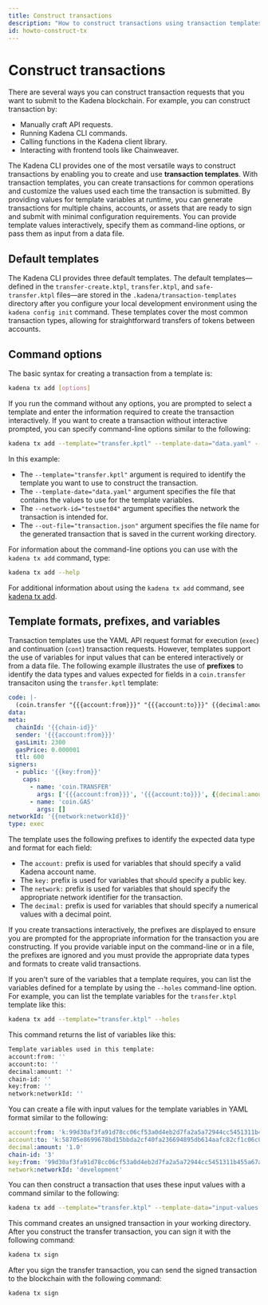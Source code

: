 ```yaml
---
title: Construct transactions
description: "How to construct transactions using transaction templates and the Kadena CLI."
id: howto-construct-tx
---
```


# Construct transactions

There are several ways you can construct transaction requests that you want to submit to the Kadena blockchain.
For example, you can construct transaction by:

- Manually craft API requests.
- Running Kadena CLI commands.
- Calling functions in the Kadena client library.
- Interacting with frontend tools like Chainweaver.

The Kadena CLI provides one of the most versatile ways to construct transactions by enabling you to create and use **transaction templates**. 
With transaction templates, you can create transactions for common operations and customize the values used each time the transaction is submitted.
By providing values for template variables at runtime, you can generate transactions for multiple chains, accounts, or assets that are ready to sign and submit with minimal configuration requirements. 
You can provide template values interactively, specify them as command-line options, or pass them as input from a data file.

## Default templates

The Kadena CLI provides three default templates. 
The default templates—defined in the `transfer-create.ktpl`, `transfer.ktpl`, and `safe-transfer.ktpl` files—are stored in the `.kadena/transaction-templates` directory after you configure your local development environment using the `kadena config init` command. 
These templates cover the most common transaction types, allowing for straightforward transfers of tokens between accounts.

## Command options

The basic syntax for creating a transaction from a template is:

```bash
kadena tx add [options]
```

If you run the command without any options, you are prompted to select a template and enter the information required to create the transaction interactively. 
If you want to create a transaction without interactive prompted, you can specify command-line options similar to the following:

```bash
kadena tx add --template="transfer.kptl" --template-data="data.yaml" --network-id="testnet04" --out-file="transaction.json"
```

In this example:

- The `--template="transfer.kptl"` argument is required to identify the template you want to use to construct the transaction.
- The `--template-date="data.yaml"` argument specifies the file that contains the values to use for the template variables.
- The `--network-id="testnet04"` argument specifies the network the transaction is intended for. 
- The `--out-file="transaction.json"` argument specifies the file name for the generated transaction that is saved in the current working directory.

For information about the command-line options you can use with the `kadena tx add` command, type:

```bash
kadena tx add --help
```

For additional information about using the `kadena tx add` command, see [kadena tx add](/reference/cli/cli-tx#kadena-tx-add).

## Template formats, prefixes, and variables

Transaction templates use the YAML API request format for execution (`exec`) and continuation (`cont`) transaction requests.
However, templates support the use of variables for input values that can be entered interactively or from a data file.
The following example illustrates the use of **prefixes** to identify the data types and values expected for fields in a `coin.transfer` transaciton using the `transfer.kptl` template:

```yaml
code: |-
  (coin.transfer "{{{account:from}}}" "{{{account:to}}}" {{decimal:amount}})
data:
meta:
  chainId: '{{chain-id}}'
  sender: '{{{account:from}}}'
  gasLimit: 2300
  gasPrice: 0.000001
  ttl: 600
signers:
  - public: '{{key:from}}'
    caps:
      - name: 'coin.TRANSFER'
        args: ['{{{account:from}}}', '{{{account:to}}}', {{decimal:amount}}]
      - name: 'coin.GAS'
        args: []
networkId: '{{network:networkId}}'
type: exec
```

The template uses the following prefixes to identify the expected data type and format for each field:

- The `account:` prefix is used for variables that should specify a valid Kadena account name.
- The `key:` prefix is used for variables that should specify a public key. 
- The `network:` prefix is used for variables that should specify the appropriate network identifier for the transaction.
- The `decimal:` prefix is used for variables that should specify a numerical values with a decimal point.

If you create transactions interactively, the prefixes are displayed to ensure you are prompted for the appropriate information for the transaction you are constructing. 
If you provide variable input on the command-line or in a file, the prefixes are ignored and you must provide the appropriate data types and formats to create valid transactions.

If you aren't sure of the variables that a template requires, you can list the variables defined for a template by using the `--holes` command-line option.
For example, you can list the template variables for the `transfer.ktpl` template like this:

```bash
kadena tx add --template="transfer.ktpl" --holes
```

This command returns the list of variables like this:

```bash
Template variables used in this template:
account:from: ''
account:to: ''
decimal:amount: ''
chain-id: ''
key:from: ''
network:networkId: ''
```

You can create a file with input values for the template variables in YAML format similar to the following:

```yaml
account:from: 'k:99d30af3fa91d78cc06cf53a0d4eb2d7fa2a5a72944cc5451311b455a67a3c1c'
account:to: 'k:58705e8699678bd15bbda2cf40fa236694895db614aafc82cf1c06c014ca963c'
decimal:amount: '1.0'
chain-id: '3'
key:from: '99d30af3fa91d78cc06cf53a0d4eb2d7fa2a5a72944cc5451311b455a67a3c1c'
network:networkId: 'development'
```

You can then construct a transaction that uses these input values with a command similar to the following:

```bash
kadena tx add --template="transfer.ktpl" --template-data="input-values.yaml" --out-file="transfer-tx-01.json"
```

This command creates an unsigned transaction in your working directory.
After you construct the transfer transaction, you can sign it with the following command:

```bash
kadena tx sign
```

After you sign the transfer transaction, you can send the signed transaction to the blockchain with the following command:

```bash
kadena tx sign
```
